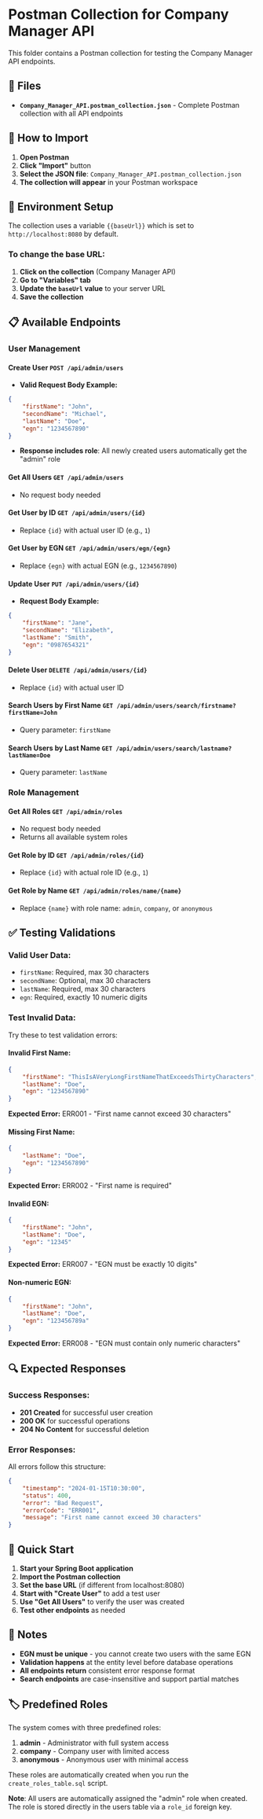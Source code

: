 # Postman Collection for Company Manager API

This folder contains a Postman collection for testing the Company Manager API endpoints.

## 📁 Files

- **`Company_Manager_API.postman_collection.json`** - Complete Postman collection with all API endpoints

## 🚀 How to Import

1. **Open Postman**
2. **Click "Import"** button
3. **Select the JSON file**: `Company_Manager_API.postman_collection.json`
4. **The collection will appear** in your Postman workspace

## 🔧 Environment Setup

The collection uses a variable `{{baseUrl}}` which is set to `http://localhost:8080` by default.

### To change the base URL:
1. **Click on the collection** (Company Manager API)
2. **Go to "Variables" tab**
3. **Update the `baseUrl` value** to your server URL
4. **Save the collection**

## 📋 Available Endpoints

### **User Management**

#### **Create User** `POST /api/admin/users`
- **Valid Request Body Example:**
```json
{
    "firstName": "John",
    "secondName": "Michael",
    "lastName": "Doe",
    "egn": "1234567890"
}
```
- **Response includes role**: All newly created users automatically get the "admin" role

#### **Get All Users** `GET /api/admin/users`
- No request body needed

#### **Get User by ID** `GET /api/admin/users/{id}`
- Replace `{id}` with actual user ID (e.g., `1`)

#### **Get User by EGN** `GET /api/admin/users/egn/{egn}`
- Replace `{egn}` with actual EGN (e.g., `1234567890`)

#### **Update User** `PUT /api/admin/users/{id}`
- **Request Body Example:**
```json
{
    "firstName": "Jane",
    "secondName": "Elizabeth",
    "lastName": "Smith",
    "egn": "0987654321"
}
```

#### **Delete User** `DELETE /api/admin/users/{id}`
- Replace `{id}` with actual user ID

#### **Search Users by First Name** `GET /api/admin/users/search/firstname?firstName=John`
- Query parameter: `firstName`

#### **Search Users by Last Name** `GET /api/admin/users/search/lastname?lastName=Doe`
- Query parameter: `lastName`

### **Role Management**

#### **Get All Roles** `GET /api/admin/roles`
- No request body needed
- Returns all available system roles

#### **Get Role by ID** `GET /api/admin/roles/{id}`
- Replace `{id}` with actual role ID (e.g., `1`)

#### **Get Role by Name** `GET /api/admin/roles/name/{name}`
- Replace `{name}` with role name: `admin`, `company`, or `anonymous`

## ✅ Testing Validations

### **Valid User Data:**
- `firstName`: Required, max 30 characters
- `secondName`: Optional, max 30 characters
- `lastName`: Required, max 30 characters
- `egn`: Required, exactly 10 numeric digits

### **Test Invalid Data:**
Try these to test validation errors:

#### **Invalid First Name:**
```json
{
    "firstName": "ThisIsAVeryLongFirstNameThatExceedsThirtyCharacters",
    "lastName": "Doe",
    "egn": "1234567890"
}
```
**Expected Error:** ERR001 - "First name cannot exceed 30 characters"

#### **Missing First Name:**
```json
{
    "lastName": "Doe",
    "egn": "1234567890"
}
```
**Expected Error:** ERR002 - "First name is required"

#### **Invalid EGN:**
```json
{
    "firstName": "John",
    "lastName": "Doe",
    "egn": "12345"
}
```
**Expected Error:** ERR007 - "EGN must be exactly 10 digits"

#### **Non-numeric EGN:**
```json
{
    "firstName": "John",
    "lastName": "Doe",
    "egn": "123456789a"
}
```
**Expected Error:** ERR008 - "EGN must contain only numeric characters"

## 🔍 Expected Responses

### **Success Responses:**
- **201 Created** for successful user creation
- **200 OK** for successful operations
- **204 No Content** for successful deletion

### **Error Responses:**
All errors follow this structure:
```json
{
    "timestamp": "2024-01-15T10:30:00",
    "status": 400,
    "error": "Bad Request",
    "errorCode": "ERR001",
    "message": "First name cannot exceed 30 characters"
}
```

## 🚀 Quick Start

1. **Start your Spring Boot application**
2. **Import the Postman collection**
3. **Set the base URL** (if different from localhost:8080)
4. **Start with "Create User"** to add a test user
5. **Use "Get All Users"** to verify the user was created
6. **Test other endpoints** as needed

## 📝 Notes

- **EGN must be unique** - you cannot create two users with the same EGN
- **Validation happens** at the entity level before database operations
- **All endpoints return** consistent error response format
- **Search endpoints** are case-insensitive and support partial matches

## 🏷️ Predefined Roles

The system comes with three predefined roles:

1. **admin** - Administrator with full system access
2. **company** - Company user with limited access  
3. **anonymous** - Anonymous user with minimal access

These roles are automatically created when you run the `create_roles_table.sql` script.

**Note**: All users are automatically assigned the "admin" role when created. The role is stored directly in the users table via a `role_id` foreign key.
